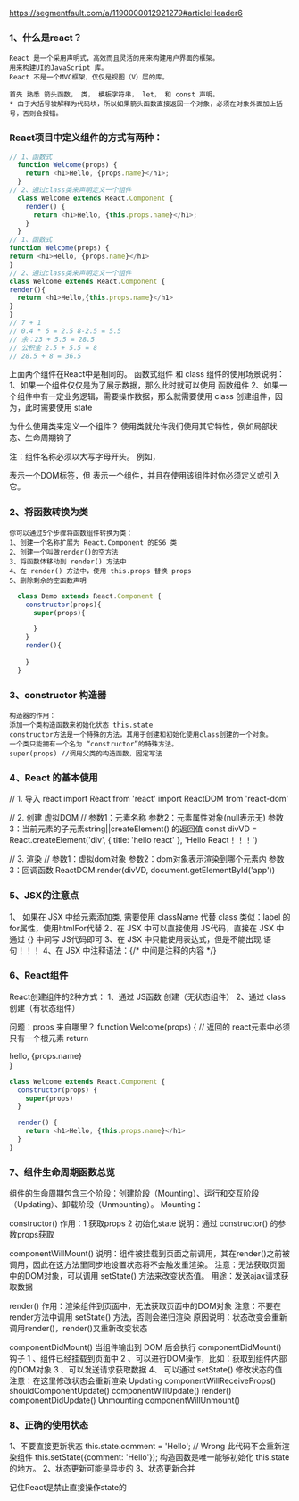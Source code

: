 https://segmentfault.com/a/1190000012921279#articleHeader6

### 1、什么是react？
    React 是一个采用声明式，高效而且灵活的用来构建用户界面的框架。
    用来构建UI的JavaScript 库。
    React 不是一个MVC框架，仅仅是视图（V）层的库。

    首先 熟悉 箭头函数， 类， 模板字符串， let， 和 const 声明。
    * 由于大括号被解释为代码块，所以如果箭头函数直接返回一个对象，必须在对象外面加上括号，否则会报错。

### React项目中定义组件的方式有两种：
  ```Javascript
// 1、函数式
    function Welcome(props) {
      return <h1>Hello, {props.name}</h1>;
    }
// 2、通过class类来声明定义一个组件
    class Welcome extends React.Component {
      render() {
        return <h1>Hello, {this.props.name}</h1>;
      }
    }
// 1、函数式
function Welcome(props) {
  return <h1>Hello, {props.name}</h1>
}
// 2、通过class类来声明定义一个组件
class Welcome extends React.Component {
  render(){
    return <h1>Hello,{this.props.name}</h1>
  }
}
// 7 + 1 
// 0.4 * 6 = 2.5 8-2.5 = 5.5
// 余：23 + 5.5 = 28.5
// 公积金 2.5 + 5.5 = 8
// 28.5 + 8 = 36.5
  ```
上面两个组件在React中是相同的。
函数式组件 和 class 组件的使用场景说明：
1、如果一个组件仅仅是为了展示数据，那么此时就可以使用 函数组件
2、如果一个组件中有一定业务逻辑，需要操作数据，那么就需要使用 class 创建组件，因为，此时需要使用 state

为什么使用类来定义一个组件？
  使用类就允许我们使用其它特性，例如局部状态、生命周期钩子
    
注：组件名称必须以大写字母开头。
例如，<div /> 表示一个DOM标签，但 <Welcome /> 表示一个组件，并且在使用该组件时你必须定义或引入它。

### 2、将函数转换为类
    你可以通过5个步骤将函数组件转换为类：
    1、创建一个名称扩展为 React.Component 的ES6 类
    2、创建一个叫做render()的空方法
    3、将函数体移动到 render() 方法中
    4、在 render() 方法中，使用 this.props 替换 props
    5、删除剩余的空函数声明
  ```Javascript
    class Demo extends React.Component {
      constructor(props){
        super(props){

        }
      }
      render(){
        
      }
    }
  ```
### 3、constructor 构造器
    构造器的作用：
    添加一个类构造函数来初始化状态 this.state
    constructor方法是一个特殊的方法，其用于创建和初始化使用class创建的一个对象。
    一个类只能拥有一个名为 “constructor”的特殊方法。
    super(props) //调用父类的构造函数，固定写法

### 4、React 的基本使用
  // 1. 导入 react
  import React from 'react'
  import ReactDOM from 'react-dom'

  // 2. 创建 虚拟DOM
  // 参数1：元素名称  参数2：元素属性对象(null表示无)  参数3：当前元素的子元素string||createElement() 的返回值
  const divVD = React.createElement('div', {
      title: 'hello react'
  }, 'Hello React！！！')

  // 3. 渲染
  // 参数1：虚拟dom对象  参数2：dom对象表示渲染到哪个元素内 参数3：回调函数
  ReactDOM.render(divVD, document.getElementById('app'))

### 5、JSX的注意点
  1、 如果在 JSX 中给元素添加类, 需要使用 className 代替 class
  类似：label 的 for属性，使用htmlFor代替
  2、在 JSX 中可以直接使用 JS代码，直接在 JSX 中通过 {} 中间写 JS代码即可
  3、在 JSX 中只能使用表达式，但是不能出现 语句！！！
  4、在 JSX 中注释语法：{/* 中间是注释的内容 */}

### 6、React组件
  React创建组件的2种方式：
  1、通过 JS函数 创建（无状态组件）
  2、通过 class 创建（有状态组件）

问题：props 来自哪里？
function Welcome(props) {
  // 返回的 react元素中必须只有一个根元素
  return <div>hello, {props.name}</div>
}
```Javascript
class Welcome extends React.Component {
  constructor(props) {
    super(props)
  }

  render() {
    return <h1>Hello, {this.props.name}</h1>
  }
}
```

### 7、组件生命周期函数总览
组件的生命周期包含三个阶段：创建阶段（Mounting）、运行和交互阶段（Updating）、卸载阶段（Unmounting）。
Mounting：

constructor() 
作用：1 获取props 2 初始化state
说明：通过 constructor() 的参数props获取

componentWillMount() 
说明：组件被挂载到页面之前调用，其在render()之前被调用，因此在这方法里同步地设置状态将不会触发重渲染。
注意：无法获取页面中的DOM对象，可以调用 setState() 方法来改变状态值。
用途：发送ajax请求获取数据

render() 
作用：渲染组件到页面中，无法获取页面中的DOM对象
注意：不要在render方法中调用 setState() 方法，否则会递归渲染
原因说明：状态改变会重新调用render()，render()又重新改变状态

componentDidMount() 当组件输出到 DOM 后会执行 componentDidMount() 钩子
  1 、组件已经挂载到页面中
  2 、可以进行DOM操作，比如：获取到组件内部的DOM对象
  3 、可以发送请求获取数据
  4、 可以通过 setState() 修改状态的值
注意：在这里修改状态会重新渲染
Updating
componentWillReceiveProps() 
shouldComponentUpdate() 
componentWillUpdate() 
render() 
componentDidUpdate()
Unmounting
componentWillUnmount()

### 8、正确的使用状态
  1、不要直接更新状态
this.state.comment = 'Hello'; // Wrong  此代码不会重新渲染组件
this.setState({comment: 'Hello'}); 构造函数是唯一能够初始化 this.state 的地方。
  2、状态更新可能是异步的
  3、状态更新合并

  记住React是禁止直接操作state的